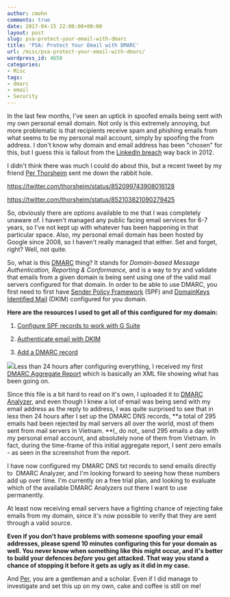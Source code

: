```yaml
---
author: cmohn
comments: true
date: 2017-04-15 22:00:08+00:00
layout: post
slug: psa-protect-your-email-with-dmarc
title: 'PSA: Protect Your Email with DMARC'
url: /misc/psa-protect-your-email-with-dmarc/
wordpress_id: 4650
categories:
- Misc
tags:
- dmarc
- email
- Security
---
```


In the last few months, I've seen an uptick in spoofed emails being sent with my own personal email domain. Not only is this extremely annoying, but more problematic is that recipients receive spam and phishing emails from what seems to be my personal mail account, simply by spoofing the from address. I don't know why domain and email address has been "chosen" for this, but I guess this is fallout from the [LinkedIn breach](https://www.troyhunt.com/observations-and-thoughts-on-the-linkedin-data-breach/) way back in 2012.

I didn't think there was much I could do about this, but a recent tweet by my friend [Per Thorsheim](https://twitter.com/thorsheim) sent me down the rabbit hole.

https://twitter.com/thorsheim/status/852099743908016128

https://twitter.com/thorsheim/status/852103821090279425

So, obviously there are options available to me that I was completely unaware of. I haven't managed any public facing email services for 6-7 years, so I've not kept up with whatever has been happening in that particular space. Also, my personal email domain has been hosted by Google since 2008, so I haven't really managed that either. Set and forget, right? Well, not quite.

So, what is this [DMARC](https://blog.returnpath.com/how-to-explain-dmarc-in-plain-english/) thing? It stands for _Domain-based Message Authentication, Reporting & Conformance,_ and is a way to try and validate that emails from a given domain is being sent using one of the valid mail servers configured for that domain. In order to be able to use DMARC, you first need to first have [Sender Policy Framework](https://en.wikipedia.org/wiki/Sender_Policy_Framework) (SPF) and [DomainKeys Identified Mail](https://en.wikipedia.org/wiki/DomainKeys_Identified_Mail) (DKIM) configured for you domain.

**Here are the resources I used to get all of this configured for my domain:**




    
  1. [Configure SPF records to work with G Suite](https://support.google.com/a/answer/178723?hl=en)

    
  2. [Authenticate email with DKIM](https://support.google.com/a/answer/174124?hl=en&ref_topic=2752442&visit_id=1-636278646523486675-1928954652&rd=1)

    
  3. [Add a DMARC record](https://support.google.com/a/answer/2466563?hl=en)



[![](/img/Screenshot-2017-04-15-23.41.40-300x247.png)](/img/Screenshot-2017-04-15-23.41.40.png)Less than 24 hours after configuring everything, I received my first [DMARC Aggregate Report](https://blog.returnpath.com/how-to-read-your-first-dmarc-reports-part-1/) which is basically an XML file showing what has been going on.

Since this file is a bit hard to read on it's own, I uploaded it to [DMARC Analyzer](https://app.dmarcanalyzer.com/guide), and even though I knew a lot of email was being send with my email address as the reply to address, I was quite surprised to see that in less then 24 hours after I set up the DMARC DNS records, **a total of 295 emails had been rejected by mail servers all over the world, most of them sent from mail servers in Vietnam. **I_ do not_ send 295 emails a day with my personal email account, and absolutely none of them from Vietnam. In fact, during the time-frame of this initial aggregate report, I sent zero emails - as seen in the screenshot from the report.

I have now configured my DMARC DNS txt records to send emails directly to  DMARC Analyzer, and I'm looking forward to seeing how these numbers add up over time. I'm currently on a free trial plan, and looking to evaluate which of the available DMARC Analyzers out there I want to use permanently.

At least now receiving email servers have a fighting chance of rejecting fake emails from my domain, since it's now possible to verify that they are sent through a valid source.

**Even if you don't have problems with someone spoofing your email addresses, please spend 10 minutes configuring this for your domain as well. You never know when something like this might occur, and it's better to build your defences _before_ you get attacked. That way you stand a chance of stopping it before it gets as ugly as it did in my case.**

And [Per](https://twitter.com/thorsheim), you are a gentleman and a scholar. Even if I did manage to investigate and set this up on my own, cake and coffee is still on me!
